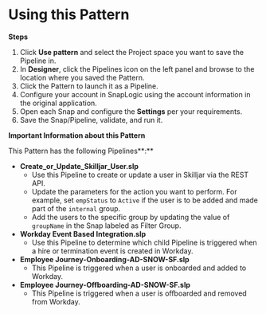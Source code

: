 # Using this Pattern

**Steps**

1. Click **Use pattern** and select the Project space you want to save the Pipeline in.
2. In **Designer**, click the Pipelines icon on the left panel and browse to the location where you saved the Pattern.
3. Click the Pattern to launch it as a Pipeline.
4. Configure your account in SnapLogic using the account information in the original application.
5. Open each Snap and configure the **Settings** per your requirements.
6. Save the Snap/Pipeline, validate, and run it.

**Important Information about this Pattern**

This Pattern has the following Pipelines**:**&#x20;

* **Create\_or\_Update\_Skilljar\_User.slp**
  * Use this Pipeline to create or update a user in Skilljar via the REST API.&#x20;
  * Update the parameters for the action you want to perform. For example, set `empStatus` to `Active` if the user is to be added and made part of the `internal` group.
  * Add the users to the specific group by updating the value of `groupName` in the Snap labeled as Filter Group.
* **Workday Event Based Integration.slp**
  * Use this Pipeline to determine which child Pipeline is triggered when a hire or termination event is created in Workday.&#x20;
* **Employee Journey-Onboarding-AD-SNOW-SF.slp**
  * This Pipeline is triggered when a user is onboarded and added to Workday. &#x20;
* **Employee Journey-Offboarding-AD-SNOW-SF.slp**
  * This Pipeline is triggered when a user is offboarded and removed from Workday.



